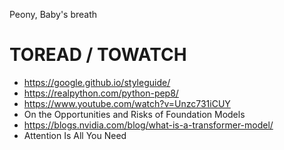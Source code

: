 Peony, Baby's breath
# TOREAD / TOWATCH
* https://google.github.io/styleguide/
* https://realpython.com/python-pep8/
* https://www.youtube.com/watch?v=Unzc731iCUY
* On the Opportunities and Risks of Foundation Models
* https://blogs.nvidia.com/blog/what-is-a-transformer-model/
* Attention Is All You Need
